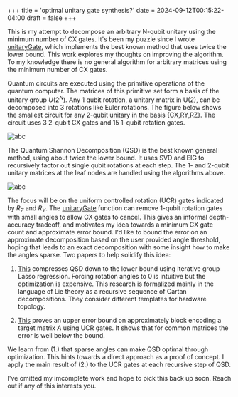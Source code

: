 +++
title = 'optimal unitary gate synthesis?'
date = 2024-09-12T00:15:22-04:00
draft = false
+++

This is my attempt to decompose an arbitrary N-qubit unitary using the minimum number of CX gates. It's been my puzzle since I wrote [unitaryGate](https://www.mathworks.com/help/matlab/ref/unitarygate.html), which implements the best known method that uses twice the lower bound. This work explores my thoughts on improving the algorithm. To my knowledge there is no general algorithm for arbitrary matrices using the minimum number of CX gates.

Quantum circuits are executed using the primitive operations of the quantum computer. The matrices of this primitive set form a basis of the unitary group $U(2^N)$. Any 1 qubit rotation, a unitary matrix in U(2), can be decomposed into 3 rotations like Euler rotations. The figure below shows the smallest circuit for any 2-qubit unitary in the basis {CX,RY,RZ}. The circuit uses 3 2-qubit CX gates and 15 1-qubit rotation gates.

![abc](/circuit.png)

The Quantum Shannon Decomposition (QSD) is the best known general method, using about twice the lower bound. It uses SVD and EIG to recursively factor out single qubit rotations at each step. The 1- and 2-qubit unitary matrices at the leaf nodes are handled using the algorithms above.

![abc](/qsd.png)

The focus will be on the uniform controlled rotation (UCR) gates indicated by $R_Z$ and $R_Y$. The [unitaryGate](https://www.mathworks.com/help/matlab/ref/unitarygate.html) function can remove 1-qubit rotation gates with small angles to allow CX gates to cancel. This gives an informal depth-accuracy tradeoff, and motivates my idea towards a minimum CX gate count and approximate error bound. I'd like to bound the error on an approximate decomposition based on the user provided angle threshold, hoping that leads to an exact decomposition with some insight how to make the angles sparse. Two papers to help solidify this idea:

1. [This](https://arxiv.org/pdf/2106.05649) compresses QSD down to the lower bound using iterative group Lasso regression. Forcing rotation angles to 0 is intuitive but the optimization is expensive. This research is formalized mainly in the language of Lie theory as a recursive sequence of Cartan decompositions. They consider different templates for hardware topology.

2. [This](https://arxiv.org/abs/2205.00081) proves an upper error bound on approximately block encoding a target matrix $A$ using UCR gates. It shows that for common matrices the error is well below the bound.

We learn from (1.) that sparse angles can make QSD optimal through optimization. This hints towards a direct approach as a proof of concept. I apply the main result of (2.) to the UCR gates at each recursive step of QSD. 

I've omitted my imcomplete work and hope to pick this back up soon. Reach out if any of this interests you.
